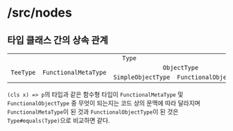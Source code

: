 # /src/nodes

## 타입 클래스 간의 상속 관계

<table>
	<tr><td colspan="4" align="center"><code>Type</code></td></tr>
	<tr><td rowspan="2"><code>TeeType</code></td><td rowspan="2"><code>FunctionalMetaType</code></td><td colspan="2" align="center"><code>ObjectType</code></td></tr>
	<tr><td><code>SimpleObjectType</code></td><td><code>FunctionalObjectType</code></td></tr>
</table>

`(cls x) => p`의 타입과 같은 함수형 타입이 `FunctionalMetaType` 및 `FunctionalObjectType` 중 무엇이 되는지는 코드 상의 문맥에 따라 달라지며 `FunctionalMetaType`이 된 것과 `FunctionalObjectType`이 된 것은 `Type#equals(Type)`으로 비교하면 같다.